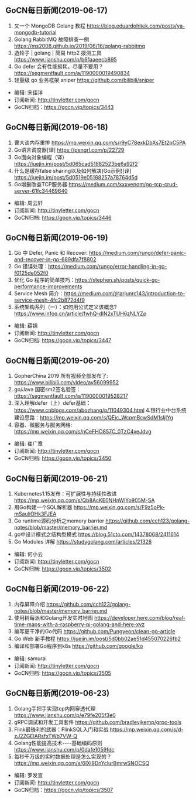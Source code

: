 ## GoCN每日新闻(2019-06-17)

1. 又一个 MongoDB Golang 教程 https://blog.eduardohitek.com/posts/ya-mongodb-tutorial 
2. Golang RabbitMQ 故障排查一例 https://ms2008.github.io/2019/06/16/golang-rabbitmq
3. 造轮子 | golang | 简易 http2 拨测工具 https://www.jianshu.com/p/b61aaeecb895
4. Go defer 会有性能损耗，尽量不要用？ https://segmentfault.com/a/1190000019490834
5. 轻量级 go 业务框架 sniper https://github.com/bilibili/sniper

* 编辑: 宋佳洋
* 订阅新闻: http://tinyletter.com/gocn
* GoCN归档：https://gocn.vip/topics/3443


## GoCN每日新闻(2019-06-18)

1. 曹大谈内存重排 https://mp.weixin.qq.com/s/r9yC78exkDbXs7Et2pC5PA
2. Go语言调度器[译] https://pengrl.com/p/22729
3. Go面向对象编程（译） https://juejin.im/post/5d065cad51882523be6a92f2
4. 什么是缓存false sharing以及如何解决(Go示例)[译] https://juejin.im/post/5d0519e05188257a78764d5d
5. Go增删改查TCP服务器 https://medium.com/xxxvenom/go-tcp-crud-server-61fc34469640

* 编辑: 周云轩
* 订阅新闻: http://tinyletter.com/gocn
* GoCN归档: https://gocn.vip/topics/3446

## GoCN每日新闻(2019-06-19)

1. Go 中 Defer, Panic 和 Recover: https://medium.com/rungo/defer-panic-and-recover-in-go-689dfa7f8802
2. Go 错误处理：https://medium.com/rungo/error-handling-in-go-f0125de052f0 
3. 优化 Go 程序的简单技巧：https://stephen.sh/posts/quick-go-performance-improvements
4. Service Mesh 简介：https://medium.com/@arjunrc143/introduction-to-service-mesh-4fc2b872d4f9 
5. 系统架构系列（一）：如何用公式定义该概念? https://www.infoq.cn/article/fwhQ-dIN2xTUH6zNLYZp

* 编辑: 薛锦 
* 订阅新闻: http://tinyletter.com/gocn
* GoCN归档: https://gocn.vip/topics/3447



## GoCN每日新闻(2019-06-20)

1. GopherChina 2019 所有视频全部发布了: https://www.bilibili.com/video/av56099952
2. go/Java 国密sm2签名验签：  https://segmentfault.com/a/1190000019528217
3. 深入理解defer（上）defer基础：https://www.cnblogs.com/abozhang/p/11049304.html
4.银行业中台系统建设思路：https://mp.weixin.qq.com/s/QEic_WcpmBcwSdM1sIjIYg
5. 容器、微服务与服务网格: https://mp.weixin.qq.com/s/nCeFHO857C_0TzC4xeJdvg

* 编辑: 崔广章 
* 订阅新闻: http://tinyletter.com/gocn
* GoCN归档: https://gocn.vip/topics/3450



## GoCN每日新闻(2019-06-21)

1. Kubernetes1.15发布：可扩展性与持续性改进 https://mp.weixin.qq.com/s/Qb8AcKE0NHnWlYo905M-SA
2. 用Go构建一个SQL解析器 https://mp.weixin.qq.com/s/F9z5oPk-mSauliOHk3FJEA
3. Go runtime源码分析之memory barrier https://github.com/cch123/golang-notes/blob/master/memory_barrier.md
4. go中设计模式之结构型模式 https://blog.51cto.com/14378068/2411614
5. Go Modules 详解 https://studygolang.com/articles/21328

* 编辑: 何小云
* 订阅新闻: http://tinyletter.com/gocn
* GoCN归档: https://gocn.vip/topics/3502

## GoCN每日新闻(2019-06-22)

1. 内存屏障介绍 https://github.com/cch123/golang-notes/blob/master/memory_barrier.md
2. 使用树莓派和Golang开发实时地图 https://developer.here.com/blog/real-time-maps-with-a-raspberry-pi-golang-and-here-xyz
3. 编写更干净的Go代码 https://github.com/Pungyeon/clean-go-article
4. Go Web 新手教程 https://juejin.im/post/5d0bb02ae51d455070226fb2
5. 编译和部署Go程序到k8s https://github.com/google/ko

* 编辑: samurai
* 订阅新闻: http://tinyletter.com/gocn
* GoCN归档: https://gocn.vip/topics/3505

## GoCN每日新闻(2019-06-23) 
1. Golang手把手实现tcp内网穿透代理 https://www.jianshu.com/p/e79fe205f3e0
2. gRPC调试和开发工具套件 https://github.com/bradleyjkemp/grpc-tools
3. Flink最锋利的武器：FlinkSQL入门和实战 https://mp.weixin.qq.com/s/d-zJ2ZGElARsfxTWb7VW-Q
4. Golang性能提高技术----基础编码原则 https://www.jianshu.com/p/0dafe1059fdc
5. 每秒千万级的实时数据处理是怎么实现的？https://mp.weixin.qq.com/s/6IXi9DnYclurBmrwSNOCSQ

* 编辑: 罗发宣
* 订阅新闻: http://tinyletter.com/gocn
* GoCN归档：https://gocn.vip/topics/3507
